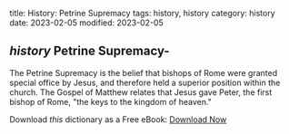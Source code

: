 title: History: Petrine Supremacy
tags: history, history
category: history
date: 2023-02-05
modified: 2023-02-05

## _history_  Petrine Supremacy-
The Petrine Supremacy is the belief that
bishops of Rome were granted special office by Jesus, and therefore
held a superior position within the church.  The Gospel of Matthew
relates that Jesus gave Peter, the first bishop of Rome, "the keys to
the kingdom of heaven."


Download *this* dictionary as a Free eBook: [Download Now]({static}static/CairnsHistoryDictionary.pdf)


